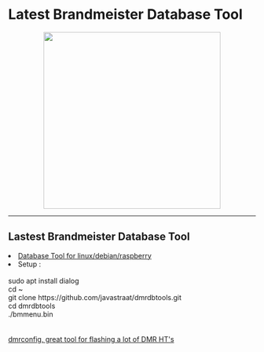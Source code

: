 # Latest Brandmeister Database Tool
<p align="center">
<img src="https://raw.githubusercontent.com/javastraat/dmrdbtools/master/BM-Logo.jpg" width="360">
</p>
<hr>
<h2>Lastest Brandmeister Database Tool</h2>
<li>
<a href="https://raw.githubusercontent.com/javastraat/dmrdbtools/master/bmmenu.bin">Database Tool for linux/debian/raspberry</a>
</li>
<li>
Setup :</br>
</li>
</br>
sudo apt install dialog
</br>
cd ~
</br>
git clone https://github.com/javastraat/dmrdbtools.git
</br>
cd dmrdbtools
</br>
./bmmenu.bin
</br>
</br></br>
<a href="https://github.com/sergev/dmrconfig">dmrconfig, great tool for flashing a lot of DMR HT's</a>

</br>

